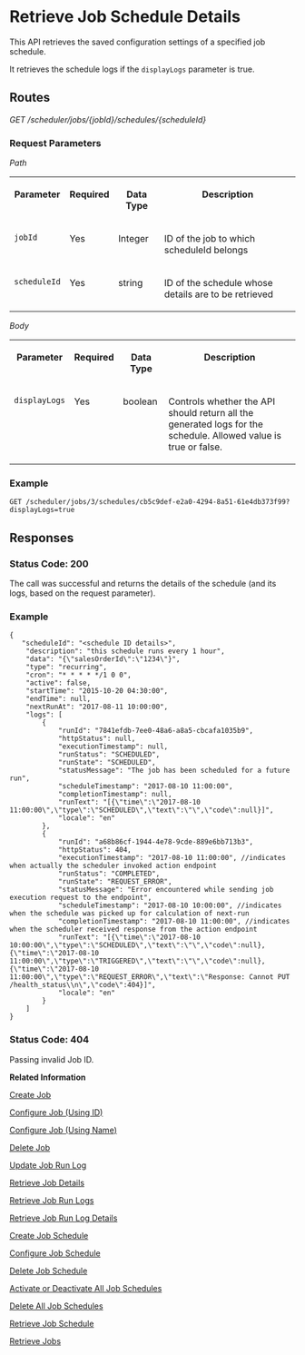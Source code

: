 <!-- loiofa16c72ffb31438faa5d896741f52e73 -->

# Retrieve Job Schedule Details

This API retrieves the saved configuration settings of a specified job schedule.



It retrieves the schedule logs if the `displayLogs` parameter is true.



## Routes

*GET /scheduler/jobs/\{jobId\}/schedules/\{scheduleId\}*



### Request Parameters

*Path* 


<table>
<tr>
<th valign="top">

Parameter

</th>
<th valign="top">

Required

</th>
<th valign="top">

Data Type

</th>
<th valign="top">

Description

</th>
</tr>
<tr>
<td valign="top">

`jobId` 

</td>
<td valign="top">

Yes

</td>
<td valign="top">

Integer

</td>
<td valign="top">

ID of the job to which scheduleId belongs

</td>
</tr>
<tr>
<td valign="top">

`scheduleId` 

</td>
<td valign="top">

Yes

</td>
<td valign="top">

string

</td>
<td valign="top">

ID of the schedule whose details are to be retrieved

</td>
</tr>
</table>

*Body* 


<table>
<tr>
<th valign="top">

Parameter

</th>
<th valign="top">

Required

</th>
<th valign="top">

Data Type

</th>
<th valign="top">

Description

</th>
</tr>
<tr>
<td valign="top">

`displayLogs`

</td>
<td valign="top">

Yes

</td>
<td valign="top">

boolean

</td>
<td valign="top">

Controls whether the API should return all the generated logs for the schedule. Allowed value is true or false.

</td>
</tr>
</table>



### Example

```
GET /scheduler/jobs/3/schedules/cb5c9def-e2a0-4294-8a51-61e4db373f99?displayLogs=true 
```



## Responses



### Status Code: 200

The call was successful and returns the details of the schedule \(and its logs, based on the request parameter\).



### Example

```
{
   "scheduleId": "<schedule ID details>",
    "description": "this schedule runs every 1 hour",
    "data": "{\"salesOrderId\":\"1234\"}",
    "type": "recurring",
    "cron": "* * * * */1 0 0",
    "active": false,
    "startTime": "2015-10-20 04:30:00",
    "endTime": null,
    "nextRunAt": "2017-08-11 10:00:00",
    "logs": [
        {
            "runId": "7841efdb-7ee0-48a6-a8a5-cbcafa1035b9",
            "httpStatus": null,
            "executionTimestamp": null,
            "runStatus": "SCHEDULED",
            "runState": "SCHEDULED",
            "statusMessage": "The job has been scheduled for a future run",
            "scheduleTimestamp": "2017-08-10 11:00:00",
            "completionTimestamp": null,
            "runText": "[{\"time\":\"2017-08-10 11:00:00\",\"type\":\"SCHEDULED\",\"text\":\"\",\"code\":null}]",
            "locale": "en"
        },
        {
            "runId": "a68b86cf-1944-4e78-9cde-889e6bb713b3",
            "httpStatus": 404,
            "executionTimestamp": "2017-08-10 11:00:00", //indicates when actually the scheduler invoked action endpoint
            "runStatus": "COMPLETED",
            "runState": "REQUEST_ERROR",
            "statusMessage": "Error encountered while sending job execution request to the endpoint",
            "scheduleTimestamp": "2017-08-10 10:00:00", //indicates when the schedule was picked up for calculation of next-run
            "completionTimestamp": "2017-08-10 11:00:00", //indicates when the scheduler received response from the action endpoint
            "runText": "[{\"time\":\"2017-08-10 10:00:00\",\"type\":\"SCHEDULED\",\"text\":\"\",\"code\":null},{\"time\":\"2017-08-10 11:00:00\",\"type\":\"TRIGGERED\",\"text\":\"\",\"code\":null},{\"time\":\"2017-08-10 11:00:00\",\"type\":\"REQUEST_ERROR\",\"text\":\"Response: Cannot PUT /health_status\\n\",\"code\":404}]",
            "locale": "en"
        }
    ]
}
```



### Status Code: 404

Passing invalid Job ID.



**Related Information**  


[Create Job](create-job-2c1ecb6.md "This API creates a job by accepting one or more job schedules to be created.")

[Configure Job \(Using ID\)](configure-job-using-id-514f2f6.md "This API configures a job with the updated runtime information using job ID.")

[Configure Job \(Using Name\)](configure-job-using-name-5790b8a.md "This API configures a job with the updated runtime information using job name.")

[Delete Job](delete-job-cd8feb7.md "This API deletes a job and all its runtime information such as schedules and logs.")

[Update Job Run Log](update-job-run-log-e85da40.md "This API is used by the application to inform the Job Scheduler about the status of an asynchronous, long-running job.")

[Retrieve Job Details](retrieve-job-details-815605d.md "This API retrieves the saved configuration settings of a specified job, optionally with its schedules.")

[Retrieve Job Run Logs](retrieve-job-run-logs-13d38f3.md "This API retrieves the details for a specified job schedule.")

[Retrieve Job Run Log Details](retrieve-job-run-log-details-e49a4b2.md "This API retrieves the details for a specified job run log.")

[Create Job Schedule](create-job-schedule-66ab3c1.md "This API creates a job schedule for a specified job.")

[Configure Job Schedule](configure-job-schedule-0a4d939.md "This API configures/updates the runtime information of a job schedule for a specified job.")

[Delete Job Schedule](delete-job-schedule-3066b6d.md "This API deletes the specified job schedule.")

[Activate or Deactivate All Job Schedules](activate-or-deactivate-all-job-schedules-fe9650b.md "This API activates or deactivates all the existing schedules for a job.")

[Delete All Job Schedules](delete-all-job-schedules-0aab1ab.md "This API deletes all the schedules of the specified job.")

[Retrieve Job Schedule](retrieve-job-schedule-251658d.md "This API retrieves schedule details for a specified job.")

[Retrieve Jobs](retrieve-jobs-b4d3719.md "Retrieve all jobs in a service instance.")

